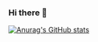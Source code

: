 ### Hi there 👋
[![Anurag's GitHub stats](https://github-readme-stats.vercel.app/api?username=ikvict07)](https://github.com/anuraghazra/github-readme-stats)

<!--
**ikvict07/ikvict07** is a ✨ _special_ ✨ repository because its `README.md` (this file) appears on your GitHub profile.

Here are some ideas to get you started:

- 🔭 I’m currently working on ...
- 🌱 I’m currently learning ...
- 👯 I’m looking to collaborate on ...
- 🤔 I’m looking for help with ...
- 💬 Ask me about ...
- 📫 How to reach me: ...
- 😄 Pronouns: ...
- ⚡ Fun fact: ...
-->
